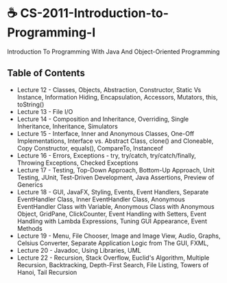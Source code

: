 # ☕ CS-2011-Introduction-to-Programming-I
Introduction To Programming With Java And Object-Oriented Programming

Table of Contents
------------------
* Lecture 12 - Classes, Objects, Abstraction, Constructor, Static Vs Instance, Information Hiding, Encapsulation, Accessors, Mutators, this, toString()
* Lecture 13 - File I/O
* Lecture 14 - Composition and Inheritance, Overriding, Single Inheritance, Inheritance, Simulators
* Lecture 15 - Interface, Inner and Anonymous Classes, One-Off Implementations, Interface vs. Abstract Class, clone() and Cloneable, Copy Constructor, equals(), CompareTo, Instanceof
* Lecture 16 - Errors, Exceptions - try, try/catch, try/catch/finally, Throwing Exceptions, Checked Exceptions
* Lecture 17 - Testing, Top-Down Approach, Bottom-Up Approach, Unit Testing, JUnit, Test-Driven Development, Java Assertions, Preview of Generics
* Lecture 18 - GUI, JavaFX, Styling, Events, Event Handlers, Separate EventHandler Class, Inner EventHandler Class, Anonymous EventHandler Class with Variable, Anonymous Class with Anonymous Object, GridPane, ClickCounter, Event Handling with Setters, Event Handling with Lambda Expressions, Tuning GUI Appearance, Event Methods
* Lecture 19 - Menu, File Chooser, Image and Image View, Audio, Graphs, Celsius Converter, Separate Application Logic from The GUI, FXML,
* Lecture 20 - Javadoc, Using Libraries, UML
* Lecture 22 - Recursion, Stack Overflow, Euclid's Algorithm, Multiple Recursion, Backtracking, Depth-First Search, File Listing, Towers of Hanoi, Tail Recursion
